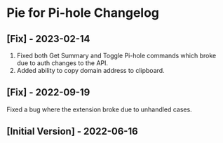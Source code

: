 # Pie for Pi-hole Changelog

## [Fix] - 2023-02-14

1. Fixed both Get Summary and Toggle Pi-hole commands which broke due to auth changes to the API.
2. Added ability to copy domain address to clipboard.

## [Fix] - 2022-09-19

Fixed a bug where the extension broke due to unhandled cases.

## [Initial Version] - 2022-06-16
